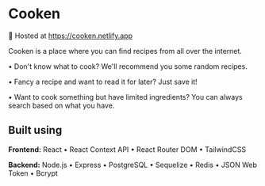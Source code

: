 # Cooken

🚀 Hosted at https://cooken.netlify.app

Cooken is a place where you can find recipes from all over the internet.

• Don't know what to cook? We'll recommend you some random recipes.

• Fancy a recipe and want to read it for later? Just save it!

• Want to cook something but have limited ingredients? You can always search based on what you have.

## Built using

**Frontend:** React • React Context API • React Router DOM • TailwindCSS

**Backend:** Node.js • Express • PostgreSQL • Sequelize • Redis • JSON Web Token • Bcrypt
